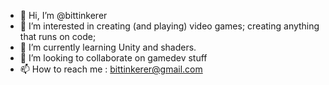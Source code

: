 - 👋 Hi, I’m @bittinkerer
- 👀 I’m interested in creating (and playing) video games; creating anything that runs on code; 
- 🌱 I’m currently learning Unity and shaders. 
- 💞️ I’m looking to collaborate on gamedev stuff
- 📫 How to reach me : bittinkerer@gmail.com

<!---
bittinkerer/bittinkerer is a ✨ special ✨ repository because its `README.md` (this file) appears on your GitHub profile.
You can click the Preview link to take a look at your changes.
--->
